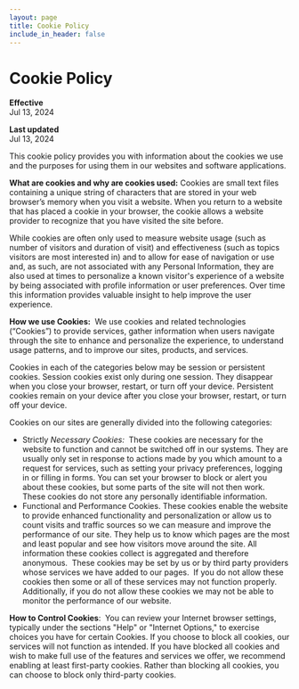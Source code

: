 ```yaml
---
layout: page
title: Cookie Policy
include_in_header: false
---
```


# Cookie Policy

**Effective**  
Jul 13, 2024

**Last updated**  
Jul 13, 2024

This cookie policy provides you with information about the cookies we use and the purposes for using them in our websites and software applications.

**What are cookies and why are cookies used:** Cookies are small text files containing a unique string of characters that are stored in your web browser’s memory when you visit a website. When you return to a website that has placed a cookie in your browser, the cookie allows a website provider to recognize that you have visited the site before.

While cookies are often only used to measure website usage (such as number of visitors and duration of visit) and effectiveness (such as topics visitors are most interested in) and to allow for ease of navigation or use and, as such, are not associated with any Personal Information, they are also used at times to personalize a known visitor's experience of a website by being associated with profile information or user preferences. Over time this information provides valuable insight to help improve the user experience.

**How we use Cookies:**  We use cookies and related technologies (“Cookies”) to provide services, gather information when users navigate through the site to enhance and personalize the experience, to understand usage patterns, and to improve our sites, products, and services.

Cookies in each of the categories below may be session or persistent cookies. Session cookies exist only during one session. They disappear when you close your browser, restart, or turn off your device. Persistent cookies remain on your device after you close your browser, restart, or turn off your device.

Cookies on our sites are generally divided into the following categories:

- Strictly *Necessary Cookies:*  These cookies are necessary for the website to function and cannot be switched off in our systems. They are usually only set in response to actions made by you which amount to a request for services, such as setting your privacy preferences, logging in or filling in forms. You can set your browser to block or alert you about these cookies, but some parts of the site will not then work. These cookies do not store any personally identifiable information.
- Functional and Performance Cookies. These cookies enable the website to provide enhanced functionality and personalization or allow us to count visits and traffic sources so we can measure and improve the performance of our site. They help us to know which pages are the most and least popular and see how visitors move around the site. All information these cookies collect is aggregated and therefore anonymous.  These cookies may be set by us or by third party providers whose services we have added to our pages.  If you do not allow these cookies then some or all of these services may not function properly. Additionally, if you do not allow these cookies we may not be able to monitor the performance of our website.

**How to Control Cookies**:  You can review your Internet browser settings, typically under the sections "Help" or "Internet Options," to exercise choices you have for certain Cookies. If you choose to block all cookies, our services will not function as intended. If you have blocked all cookies and wish to make full use of the features and services we offer, we recommend enabling at least first-party cookies. Rather than blocking all cookies, you can choose to block only third-party cookies.
